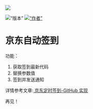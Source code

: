 <p align =“ center”> 
    <img src =“ https://cdn.jsdelivr.net/gh/ruicky/ruicky.github.io/2020/06/05/jd-sign/0.png”> 
</ p> 

<p align =“ center”> 
    <img alt =“版本” src =“ https://img.shields.io/badge/release-0.0.1-blue” /> 
    <a href="https://github.com/ruicky"> 
        <img alt =“作者” src =“ https://img.shields.io/badge/author-ruicky-blueviolet” /> 
    </a> 
</ p> 

#  京东自动签到 
功能： 
1.  获取签到最新代码 
2.  替换参数值 
3.  签到并发送通知 

详情参考文章:[ 京东定时签到-GitHub 实现 ](https://ruicky.me/2020/06/05/jd-sign/) 


再见！ 


